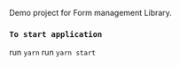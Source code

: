 Demo project for Form management Library.

### `To start application`

run  `yarn`
run  `yarn start`
